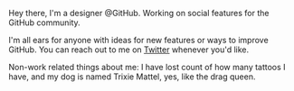 Hey there, I'm a designer @GitHub. Working on social features for the GitHub community.

I'm all ears for anyone with ideas for new features or ways to improve GitHub.
You can reach out to me on [Twitter](https://twitter.com/anthny) whenever you'd like.

Non-work related things about me: I have lost count of how many tattoos I have, and my dog is named Trixie Mattel, yes, like the drag queen.
